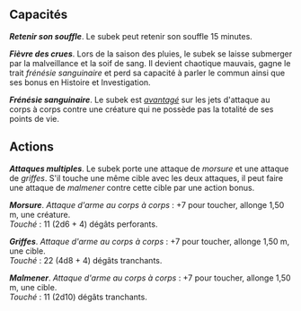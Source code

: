 ## Capacités
_**Retenir son souffle**_. Le subek peut retenir son souffle 15 minutes.

_**Fièvre des crues**_. Lors de la saison des pluies, le subek se laisse submerger par la malveillance et la soif de sang. Il devient chaotique mauvais, gagne le trait _frénésie sanguinaire_ et perd sa capacité à parler le commun ainsi que ses bonus en Histoire et Investigation.

_**Frénésie sanguinaire**_. Le subek est [_avantagé_](/utiliser-les-caracteristiques/#avantage-et-desavantage) sur les jets d'attaque au corps à corps contre une créature qui ne possède pas la totalité de ses points de vie.

## Actions
_**Attaques multiples**_. Le subek porte une attaque de _morsure_ et une attaque de _griffes_. S'il touche une même cible avec les deux attaques, il peut faire une attaque de _malmener_ contre cette cible par une action bonus.

_**Morsure**_. _Attaque d'arme au corps à corps_ : +7 pour toucher, allonge 1,50 m, une créature.  
_Touché_ : 11 (2d6 + 4) dégâts perforants.

_**Griffes**_. _Attaque d'arme au corps à corps_ : +7 pour toucher, allonge 1,50 m, une cible.  
_Touché_ : 22 (4d8 + 4) dégâts tranchants.

_**Malmener**_. _Attaque d'arme au corps à corps_ : +7 pour toucher, allonge 1,50 m, une cible.  
_Touché_ : 11 (2d10) dégâts tranchants.
